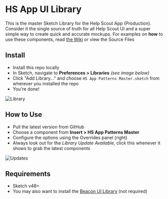 # HS App UI Library
This is the master Sketch Library for the Help Scout App (Production). Consider it the single source of truth for all Help Scout UI and a super simple way to create quick and accurate mockups. For examples on **how** to use these components, read [the Wiki](https://github.com/helpscout/librahsappry-/wiki) or view the Source Files

## Install
- Install this repo locally
- In Sketch, navigate to **Preferences > Libraries** *(see image below)*
- Click "Add Library..." and choose `HS App Patterns Master.sketch` from wherever you installed the repo
- You're done!

![Library](https://dha4w82d62smt.cloudfront.net/items/3I0C0w3r0q1p3u0y3r0O/library.jpeg)

## How to Use
- Pull the latest version from GitHub
- Choose a component from **Insert > HS App Patterns Master**
- Configure the options using the Overrides panel (right)
- Always look out for the *Library Update Available*, click this whenever it shows to grab the latest components

![Updates](https://d1ax1i5f2y3x71.cloudfront.net/items/1W232c1H0U0J3L0j1w1l/Screen%20Shot%202017-12-15%20at%2010.22.56%20am.png)

## Requirements
- Sketch v48+
- You may also want to install the [Beacon UI Library](https://github.com/helpscout/library-beacon) (not required)

